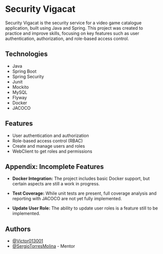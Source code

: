 
# Security Vigacat

Security Vigacat is the security service for a video game catalogue application, built using Java and Spring. This project was created to practice and improve skills, focusing on key features such as user authentication, authorization, and role-based access control.

## Technologies

- Java
- Spring Boot
- Spring Security
- Junit
- Mockito
- MySQL
- Flyway
- Docker
- JACOCO

## Features

- User authentication and authorization
- Role-based access control (RBAC)
- Create and manage users and roles
- WebClient to get roles and permissions 

## Appendix: Incomplete Features

- **Docker Integration:** The project includes basic Docker support, but certain aspects are still a work in progress.

- **Test Coverage:** While unit tests are present, full coverage analysis and reporting with JACOCO are not yet fully implemented.

- **Update User Role:** The ability to update user roles is a feature still to be implemented.
## Authors

- [@Victor013001](https://www.github.com/victor013001)
- [@SergioTorresMolina](https://www.github.com/SergioTorresMolina) - Mentor

